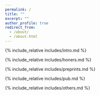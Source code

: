 ```yaml
---
permalink: /
title: ""
excerpt: ""
author_profile: true
redirect_from: 
  - /about/
  - /about.html
---
```

<span class='anchor' id='about-me'></span>
{% include_relative includes/intro.md %}

{% include_relative includes/honers.md %}

{% include_relative includes/preprints.md %}

<!-- {% include_relative includes/news.md %}  -->

{% include_relative includes/pub.md %}

{% include_relative includes/others.md %}
